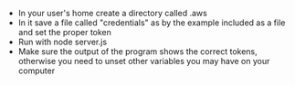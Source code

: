 - In your user's home create a directory called .aws
- In it save a file called "credentials" as by the example included as a file and set the proper token
- Run with node server.js
- Make sure the output of the program shows the correct tokens, otherwise you need to unset other variables you may have on your computer
